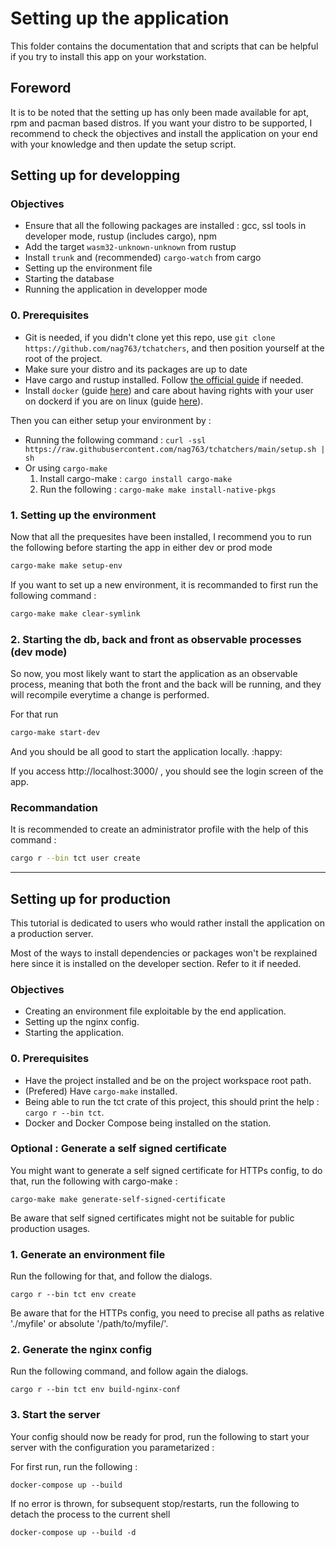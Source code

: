 # Setting up the application

This folder contains the documentation that and scripts that can be helpful if you try to install this app on your workstation.

## Foreword

It is to be noted that the setting up has only been made available for apt, rpm and pacman based distros. If you want your distro to be supported, I recommend to check the objectives and install the application on your end with your knowledge and then update the setup script.

## Setting up for developping

### Objectives

- Ensure that all the following packages are installed : gcc, ssl tools in developer mode, rustup (includes cargo), npm
- Add the target `wasm32-unknown-unknown` from rustup
- Install `trunk` and (recommended) `cargo-watch` from cargo
- Setting up the environment file
- Starting the database
- Running the application in developper mode


### 0. Prerequisites

- Git is needed, if you didn't clone yet this repo, use `git clone https://github.com/nag763/tchatchers`, and then position yourself at the root of the project.
- Make sure your distro and its packages are up to date
- Have cargo and rustup installed. Follow [the official guide](https://www.rust-lang.org/tools/install) if needed.
- Install `docker` (guide [here](https://docs.docker.com/engine/install/)) and care about having rights with your user on dockerd if you are on linux (guide [here](https://docs.docker.com/engine/install/linux-postinstall/)).

Then you can either setup your environment by :
- Running the following command : `curl -ssl https://raw.githubusercontent.com/nag763/tchatchers/main/setup.sh | sh`
- Or using `cargo-make`
    1. Install cargo-make : `cargo install cargo-make`
    2. Run the following : `cargo-make make install-native-pkgs`

### 1. Setting up the environment

Now that all the prequesites have been installed, I recommend you to run the following before starting the app in either dev or prod mode 

```bash
cargo-make make setup-env
```

If you want to set up a new environment, it is recommanded to first run the following command :

```bash
cargo-make make clear-symlink
```

### 2. Starting the db, back and front as observable processes (dev mode)

So now, you most likely want to start the application as an observable process, meaning that both the front and the back will be running, and they will recompile everytime a change is performed.

For that run 

```bash
cargo-make start-dev
```

And you should be all good to start the application locally. :happy:

If you access http://localhost:3000/ , you should see the login screen of the app.

### Recommandation

It is recommended to create an administrator profile with the help of this command :

```bash
cargo r --bin tct user create
```

---

## Setting up for production

This tutorial is dedicated to users who would rather install the application on a production server.

Most of the ways to install dependencies or packages won't be rexplained here since it is installed on the developer section. Refer to it if needed.

### Objectives

- Creating an environment file exploitable by the end application.
- Setting up the nginx config.
- Starting the application.

### 0. Prerequisites

- Have the project installed and be on the project workspace root path.
- (Prefered) Have `cargo-make` installed.
- Being able to run the tct crate of this project, this should print the help : `cargo r --bin tct`.
- Docker and Docker Compose being installed on the station.

### Optional : Generate a self signed certificate

You might want to generate a self signed certificate for HTTPs config, to do that, run the following with cargo-make :

```
cargo-make make generate-self-signed-certificate
```

Be aware that self signed certificates might not be suitable for public production usages.

### 1. Generate an environment file

Run the following for that, and follow the dialogs.

```
cargo r --bin tct env create
```

Be aware that for the HTTPs config, you need to precise all paths as relative './myfile' or absolute '/path/to/myfile/'.

### 2. Generate the nginx config

Run the following command, and follow again the dialogs.

```
cargo r --bin tct env build-nginx-conf
```

### 3. Start the server

Your config should now be ready for prod, run the following to start your server with the configuration you parametarized :

For first run, run the following :

```
docker-compose up --build 
```

If no error is thrown, for subsequent stop/restarts, run the following to detach the process to the current shell

```
docker-compose up --build -d
```